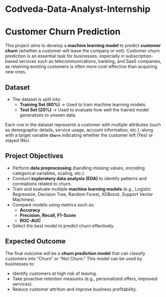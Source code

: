 # Codveda-Data-Analyst-Internship
# Customer Churn Prediction

This project aims to develop a **machine learning model** to predict **customer churn** (whether a customer will leave the company or not). Customer churn prediction is an essential task for businesses, especially in subscription-based services such as telecommunications, banking, and SaaS companies, as retaining existing customers is often more cost-effective than acquiring new ones.

##  Dataset
- The dataset is split into:
  - **Training Set (80%)** → Used to train machine learning models.
  - **Test Set (20%)** → Used to evaluate how well the trained model generalizes to unseen data.

Each row in the dataset represents a customer with multiple attributes (such as demographic details, service usage, account information, etc.), along with a target variable **`Churn`** indicating whether the customer left (Yes) or stayed (No).

##  Project Objectives
- Perform **data preprocessing** (handling missing values, encoding categorical variables, scaling, etc.).
- Conduct **exploratory data analysis (EDA)** to identify patterns and correlations related to churn.
- Train and evaluate multiple **machine learning models** (e.g., Logistic Regression, Decision Tree, Random Forest, XGBoost, Support Vector Machines).
- Compare models using metrics such as:
  - **Accuracy**
  - **Precision, Recall, F1-Score**
  - **ROC-AUC**
- Select the best model to predict churn effectively.

##  Expected Outcome
The final outcome will be a **churn prediction model** that can classify customers into “Churn” or “Not Churn.” This model can be used by businesses to:
- Identify customers at high risk of leaving.
- Take proactive retention measures (e.g., personalized offers, improved services).
- Reduce customer attrition and improve business profitability.
